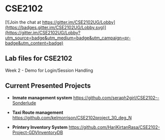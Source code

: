 # CSE2102

[![Join the chat at https://gitter.im/CSE2102UG/Lobby](https://badges.gitter.im/CSE2102UG/Lobby.svg)](https://gitter.im/CSE2102UG/Lobby?utm_source=badge&utm_medium=badge&utm_campaign=pr-badge&utm_content=badge)

## Lab files for CSE2102

Week 2 - Demo for Login/Session Handling


## Current Presented Projects

* **Inmate management system** https://github.com/seraph2girl/CSE2102--Sonderlude

* **Taxi Route management** https://github.com/kelmorrison/CSE2102project_30_deg_N

* **Printery Inventory System** https://github.com/HariKirtanRasa/CSE2102-Project-GDVInventoryDB